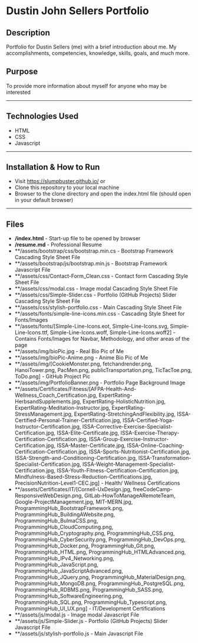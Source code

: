 # Dustin John Sellers Portfolio

## Description 
Portfolio for Dustin Sellers (me) with a brief introduction about me. My accomplishments, competencies, knowledge, skills, goals, and much more.

## Purpose 
To provide more information about myself for anyone who may be interested

---------

## Technologies Used 
- HTML
- CSS
- Javascript

---------

## Installation & How to Run
- Visit https://slumpbuster.github.io/ or
- Clone this repository to your local machine
- Browser to the clone directory and open the index.html file (should open in your default browser)

---------

## Files 
- **/index.html** - Start-up file to be opened by browser
- **/resume.md** - Professional Resume
- **/assets/bootstrap/css/bootstrap.min.cs - Bootstrap Framework Cascading Style Sheet File
- **/assets/bootstrap/js/bootstrap.min.js - Bootstrap Framework Javascript File
- **/assets/css/Contact-Form_Clean.css - Contact form Cascading Style Sheet File
- **/assets/css/modal.css - Image modal Cascading Style Sheet File
- **/assets/css/Simple-Slider.css - Portfolio (GitHub Projects) Slider Cascading Style Sheet File
- **/assets/css/stylish-portfolio.css - Main Cascading Style Sheet File
- **/assets/fonts/simple-line-icons.min.css - Cascading Style Sheet for Fonts/Images
- **/assets/fonts/[Simple-Line-Icons.eot, Simple-Line-Icons.svg, Simple-Line-Icons.ttf, 
    Simple-Line-Icons.woff, Simple-Line-Icons.woff2] - Contains Fonts/Images for Navbar, Methodology, and other areas of the page
- **/assets/img/bioPic.jpg - Real Bio Pic of Me
- **/assets/img/bioPic-Anime.png - Anime Bio Pic of Me
- **/assets/img/[CookieMonster.png, fetchandrender.png, HanoiTower.png, PacMen.png, 
     publicTransportation.png, TicTacToe.png, ToDo.png] - GitHub Project Pic
- **/assets/img/PortfolioBanner.png - Portfolio Page Background Image
- **/assets/Certificates/Fitness/[AFPA-Health-And-Wellness_Coach_Certification.jpg, ExpertRating-HerbsandSupplements.jpg, 
    ExpertRating-HolisticNutrition.jpg, ExpertRating-Meditation-Instructor.jpg, ExpertRating-StressManagement.jpg, 
	ExpertRating-StretchingAndFlexibility.jpg, ISSA-Certified-Personal-Trainer-Certification.jpg, ISSA-Certified-Yoga-Instructor-Certification.jpg, 
	ISSA-Corrective-Exercise-Specialist-Certification.jpg, ISSA-Elite-Certificate.jpg, ISSA-Exercise-Therapy-Certification-Certification.jpg, 
	ISSA-Group-Exercise-Instructor-Certification.jpg, ISSA-Master-Certificate.jpg, ISSA-Online-Coaching-Certification-Certification.jpg, 
	ISSA-Sports-Nutritionist-Certification.jpg, ISSA-Strength-and-Conditioning-Certification.jpg, ISSA-Transformation-Specialist-Certification.jpg, 
	ISSA-Weight-Management-Specialist-Certification.jpg, ISSA-Youth-Fitness-Certification-Certification.jpg, 
	Mindfulness-Based-Stress-Reduction-Certifications.jpg, PrecisionNutrition-Level1-CEC.jpg] - Health/ Wellness Certifications
- **/assets/Certificates/IT/[Cornell-UxDesign.jpg, freeCodeCamp-ResponsiveWebDesign.png, GitLab-HowToManageARemoteTeam, 
    Google-ProjectManagement.jpg, MIT-MERN.jpg, ProgrammingHub_BootstrapFramework.png, ProgrammingHub_BuildingAWebsite.png, 
    ProgrammingHub_BulmaCSS.png, ProgrammingHub_CloudComputing.png, ProgrammingHub_Cryptography.png, ProgrammingHub_CSS.png, 
	ProgrammingHub_CyberSecurity.png, ProgrammingHub_DevOps.png, ProgrammingHub_Docker.png, ProgrammingHub_Git.png, ProgrammingHub_HTML.png, 
	ProgrammingHub_HTMLAdvanced.png, ProgrammingHub_IPv4_Networking.png, ProgrammingHub_JavaScript.png, ProgrammingHub_JavaScriptAdvanced.png, 
	ProgrammingHub_JQuery.png, ProgrammingHub_MaterialDesign.png, ProgrammingHub_MongoDB.png, ProgrammingHub_PostgreSQL.png, ProgrammingHub_RDBMS.png, 
	ProgrammingHub_SASS.png, ProgrammingHub_SoftwareEngineering.png, ProgrammingHub_SQL.png, ProgrammingHub_Typescript.png, 
	ProgrammingHub_UI_UX.png] - IT/Development Certifications
- **/assets/js/modal.js - Image modal Javascript File
- **/assets/js/Simple-Slider.js - Portfolio (GitHub Projects) Slider Javascript File
- **/assets/js/stylish-portfolio.js - Main Javascript File